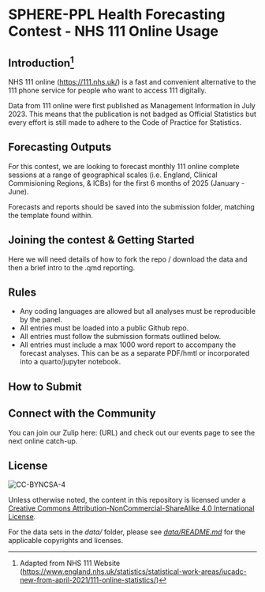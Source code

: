 # SPHERE-PPL Health Forecasting Contest - NHS 111 Online Usage

## Introduction[^readme-1]

[^readme-1]: Adapted from NHS 111 Website (<https://www.england.nhs.uk/statistics/statistical-work-areas/iucadc-new-from-april-2021/111-online-statistics/>)

NHS 111 online (https://111.nhs.uk/) is a fast and convenient alternative to the 111 phone service for people who want to access 111 digitally.

Data from 111 online were first published as Management Information in July 2023. This means that the publication is not badged as Official Statistics but every effort is still made to adhere to the Code of Practice for Statistics.

## Forecasting Outputs

For this contest, we are looking to forecast monthly 111 online complete sessions at a range of geographical scales (i.e. England, Clinical Commisioning Regions, & ICBs) for the first 6 months of 2025 (January - June).

Forecasts and reports should be saved into the submission folder, matching the template found within. 

## Joining the contest & Getting Started
Here we will need details of how to fork the repo / download the data and then a brief intro to the .qmd reporting.


## Rules
-   Any coding languages are allowed but all analyses must be reproducible by the panel.
-   All entries must be loaded into a public Github repo.
-   All entries must follow the submission formats outlined below.
-   All entries must include a max 1000 word report to accompany the forecast analyses. This can be as a separate PDF/hmtl or incorporated into a quarto/jupyter notebook.


## How to Submit

## Connect with the Community
You can join our Zulip here: (URL) and check out our events page to see the next online catch-up.

## License

![CC-BYNCSA-4](https://i.creativecommons.org/l/by-nc-sa/4.0/88x31.png)

Unless otherwise noted, the content in this repository is licensed under a [Creative Commons Attribution-NonCommercial-ShareAlike 4.0 International License](http://creativecommons.org/licenses/by-nc-sa/4.0/).

For the data sets in the *data/* folder, please see [*data/README.md*](data/README.md) for the applicable copyrights and licenses.

